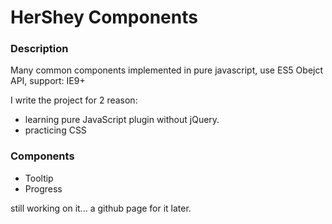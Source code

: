 # HerShey Components

### Description

Many common components implemented in pure javascript, use ES5 Obejct API, support: IE9+

I write the project for 2 reason:

- learning pure JavaScript plugin without jQuery.
- practicing CSS

### Components

- Tooltip
- Progress

still working on it... a github page for it later.
